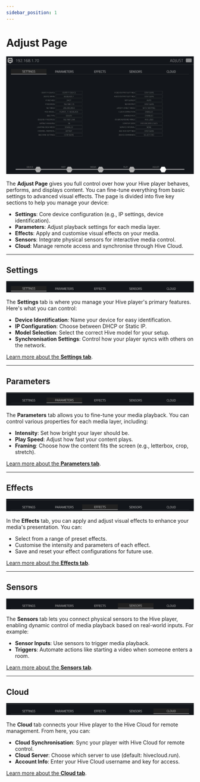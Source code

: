 ```yaml
---
sidebar_position: 1
---
```


# Adjust Page

![Image 1](\img\user-manual\adjust\adjust-intro-media\image1.jpeg)

The **Adjust Page** gives you full control over how your Hive player behaves, performs, and displays content. You can fine-tune everything from basic settings to advanced visual effects. The page is divided into five key sections to help you manage your device:

- **Settings**: Core device configuration (e.g., IP settings, device identification).
- **Parameters**: Adjust playback settings for each media layer.
- **Effects**: Apply and customise visual effects on your media.
- **Sensors**: Integrate physical sensors for interactive media control.
- **Cloud**: Manage remote access and synchronise through Hive Cloud.

---

## Settings

![Image 2](\img\user-manual\adjust\adjust-intro-media\image2.jpeg)

The **Settings** tab is where you manage your Hive player's primary features. Here's what you can control:

- **Device Identification**: Name your device for easy identification.
- **IP Configuration**: Choose between DHCP or Static IP.
- **Model Selection**: Select the correct Hive model for your setup.
- **Synchronisation Settings**: Control how your player syncs with others on the network.

[Learn more about the **Settings tab**](#).

---

## Parameters

![Image 3](\img\user-manual\adjust\adjust-intro-media\image3.jpeg)

The **Parameters** tab allows you to fine-tune your media playback. You can control various properties for each media layer, including:

- **Intensity**: Set how bright your layer should be.
- **Play Speed**: Adjust how fast your content plays.
- **Framing**: Choose how the content fits the screen (e.g., letterbox, crop, stretch).

[Learn more about the **Parameters tab**](#).

---

## Effects

![Image 4](\img\user-manual\adjust\adjust-intro-media\image4.jpeg)

In the **Effects** tab, you can apply and adjust visual effects to enhance your media's presentation. You can:

- Select from a range of preset effects.
- Customise the intensity and parameters of each effect.
- Save and reset your effect configurations for future use.

[Learn more about the **Effects tab**](#).

---

## Sensors

![Image 5](\img\user-manual\adjust\adjust-intro-media\image5.jpeg)

The **Sensors** tab lets you connect physical sensors to the Hive player, enabling dynamic control of media playback based on real-world inputs. For example:

- **Sensor Inputs**: Use sensors to trigger media playback.
- **Triggers**: Automate actions like starting a video when someone enters a room.

[Learn more about the **Sensors tab**](#).

---

## Cloud

![Image 6](\img\user-manual\adjust\adjust-intro-media\image6.jpeg)

The **Cloud** tab connects your Hive player to the Hive Cloud for remote management. From here, you can:

- **Cloud Synchronisation**: Sync your player with Hive Cloud for remote control.
- **Cloud Server**: Choose which server to use (default: hivecloud.run).
- **Account Info**: Enter your Hive Cloud username and key for access.

[Learn more about the **Cloud tab**](#).
